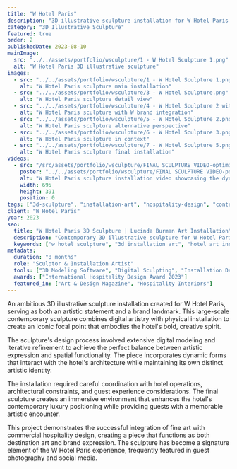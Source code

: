 ```yaml
---
title: "W Hotel Paris"
description: "3D illustrative sculpture installation for W Hotel Paris, combining contemporary art with hospitality design to create an iconic focal point"
category: "3D Illustrative Sculpture"
featured: true
order: 2
publishedDate: 2023-08-10
mainImage:
  src: "../../assets/portfolio/wsculpture/1 - W Hotel Sculpture 1.png"
  alt: "W Hotel Paris 3D illustrative sculpture"
images:
  - src: "../../assets/portfolio/wsculpture/1 - W Hotel Sculpture 1.png"
    alt: "W Hotel Paris sculpture main installation"
  - src: "../../assets/portfolio/wsculpture/3 - W Hotel Sculpture.png"
    alt: "W Hotel Paris sculpture detail view"
  - src: "../../assets/portfolio/wsculpture/4 - W Hotel Sculpture 2 with W.png"
    alt: "W Hotel Paris sculpture with W brand integration"
  - src: "../../assets/portfolio/wsculpture/5 - W Hotel Sculpture 2.png"
    alt: "W Hotel Paris sculpture alternative perspective"
  - src: "../../assets/portfolio/wsculpture/6 - W Hotel Sculpture 3.png"
    alt: "W Hotel Paris sculpture in context"
  - src: "../../assets/portfolio/wsculpture/7 - W Hotel Sculpture 5.png"
    alt: "W Hotel Paris sculpture final installation"
videos:
  - src: "/src/assets/portfolio/wsculpture/FINAL SCULPTURE VIDEO-optimized"
    poster: "../../assets/portfolio/wsculpture/FINAL SCULPTURE VIDEO-poster.png"
    alt: "W Hotel Paris sculpture installation video showcasing the dynamic 3D art piece in motion"
    width: 695
    height: 391
    position: 0
tags: ["3d-sculpture", "installation-art", "hospitality-design", "contemporary-art", "w-hotel", "paris"]
client: "W Hotel Paris"
year: 2023
seo:
  title: "W Hotel Paris 3D Sculpture | Lucinda Burman Art Installation"
  description: "Contemporary 3D illustrative sculpture for W Hotel Paris. Iconic art installation combining hospitality design with contemporary art."
  keywords: ["w hotel sculpture", "3d installation art", "hotel art installation", "contemporary sculpture", "paris hotel art"]
metadata:
  duration: "8 months"
  role: "Sculptor & Installation Artist"
  tools: ["3D Modeling Software", "Digital Sculpting", "Installation Design", "CAD Systems"]
  awards: ["International Hospitality Design Award 2023"]
  featured_in: ["Art & Design Magazine", "Hospitality Interiors"]
---
```


An ambitious 3D illustrative sculpture installation created for W Hotel Paris, serving as both an artistic statement and a brand landmark. This large-scale contemporary sculpture combines digital artistry with physical installation to create an iconic focal point that embodies the hotel's bold, creative spirit.

The sculpture's design process involved extensive digital modeling and iterative refinement to achieve the perfect balance between artistic expression and spatial functionality. The piece incorporates dynamic forms that interact with the hotel's architecture while maintaining its own distinct artistic identity.

The installation required careful coordination with hotel operations, architectural constraints, and guest experience considerations. The final sculpture creates an immersive environment that enhances the hotel's contemporary luxury positioning while providing guests with a memorable artistic encounter.

This project demonstrates the successful integration of fine art with commercial hospitality design, creating a piece that functions as both destination art and brand expression. The sculpture has become a signature element of the W Hotel Paris experience, frequently featured in guest photography and social media.
